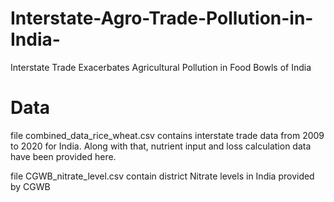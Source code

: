 # Interstate-Agro-Trade-Pollution-in-India-
Interstate Trade Exacerbates Agricultural Pollution in Food Bowls of India


# Data
file combined_data_rice_wheat.csv contains interstate trade data from 2009 to 2020 for India. Along with that, nutrient input and loss calculation data have been provided here.  

file CGWB_nitrate_level.csv  contain district Nitrate levels in India provided by CGWB
